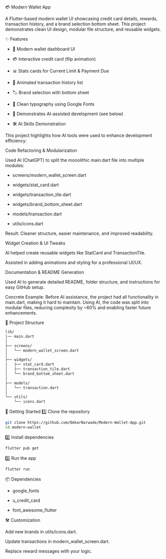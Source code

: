 💳 Modern Wallet App

A Flutter-based modern wallet UI showcasing credit card details, rewards, transaction history, and a brand selection bottom sheet.
This project demonstrates clean UI design, modular file structure, and reusable widgets.

✨ Features

- 📱 Modern wallet dashboard UI

- 💳 Interactive credit card (flip animation)

- 📊 Stats cards for Current Limit & Payment Due

- 🧾 Animated transaction history list

- 🏷️ Brand selection with bottom sheet

- 🎨 Clean typography using Google Fonts

- 🤖 Demonstrates AI-assisted development (see below)

- 🛠 AI Skills Demonstration

This project highlights how AI tools were used to enhance development efficiency:

Code Refactoring & Modularization

Used AI (ChatGPT) to split the monolithic main.dart file into multiple modules:

- screens/modern_wallet_screen.dart

- widgets/stat_card.dart

- widgets/transaction_tile.dart

- widgets/brand_bottom_sheet.dart

- models/transaction.dart

- utils/icons.dart

Result: Cleaner structure, easier maintenance, and improved readability.

Widget Creation & UI Tweaks

AI helped create reusable widgets like StatCard and TransactionTile.

Assisted in adding animations and styling for a professional UI/UX.

Documentation & README Generation

Used AI to generate detailed README, folder structure, and instructions for easy GitHub setup.

Concrete Example:
Before AI assistance, the project had all functionality in main.dart, making it hard to maintain. Using AI, the code was split into modular files, reducing complexity by ~60% and enabling faster future enhancements.

📂 Project Structure

```bash
lib/
│── main.dart
│
├── screens/
│   └── modern_wallet_screen.dart
│
├── widgets/
│   ├── stat_card.dart
│   ├── transaction_tile.dart
│   └── brand_bottom_sheet.dart
│
├── models/
│   └── transaction.dart
│
└── utils/
    └── icons.dart
```

🚀 Getting Started
1️⃣ Clone the repository
```bash
git clone https://github.com/OmkarNarwade/Modern-Wallet-App.git
cd modern-wallet
```

2️⃣ Install dependencies
```bash
flutter pub get
```

3️⃣ Run the app
```bash
flutter run
```

📦 Dependencies

- google_fonts

- u_credit_card

- font_awesome_flutter

🛠️ Customization

Add new brands in utils/icons.dart.

Update transactions in modern_wallet_screen.dart.

Replace reward messages with your logic.